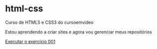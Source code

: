# html-css
 Curso de HTML5 e CSS3 do cursoemvideo

 Estou aprendendo a criar sites e agora vou gerenciar meus repositórios 

 <a href=" https://raul180903.github.io/html-css/exercícios/ex001/index.html"> Executar o exercício 001 <a>
